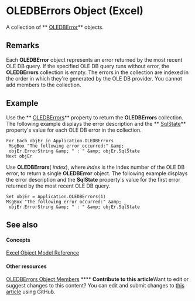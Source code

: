 
# OLEDBErrors Object (Excel)

A collection of  ** [OLEDBError](6bcbf721-f2c8-f784-361b-e1a298bb2ecb.md)** objects.


## Remarks

 Each **OLEDBError** object represents an error returned by the most recent OLE DB query. If the specified OLE DB query runs without error, the **OLEDBErrors** collection is empty. The errors in the collection are indexed in the order in which they're generated by the OLE DB provider. You cannot add members to the collection.


## Example

Use the  ** [OLEDBErrors](0a42417f-f8b6-10bf-712a-44c1107f0f3e.md)** property to return the **OLEDBErrors** collection. The following example displays the error description and the ** [SqlState](cd05c61a-da9f-5022-c359-b90351e6489d.md)** property's value for each OLE DB error in the collection.


```
For Each objEr in Application.OLEDBErrors 
 MsgBox "The following error occurred:" &amp; _ 
 objEr.ErrorString &amp; " : " &amp; objEr.SqlState 
Next objEr
```

Use  **OLEDBErrors**( _index_), where  _index_ is the index number of the OLE DB error, to return a single **OLEDBError** object. The following example displays the error description and the **SqlState** property's value for the first error returned by the most recent OLE DB query.




```
Set objEr = Application.OLEDBErrors(1) 
MsgBox "The following error occurred:" &amp; _ 
 objEr.ErrorString &amp; " : " &amp; objEr.SqlState
```


## See also


#### Concepts


 [Excel Object Model Reference](11ea8598-8a20-92d5-f98b-0da04263bf2c.md)
#### Other resources


 [OLEDBErrors Object Members](1e3ba0ad-6761-87a2-b6e6-7c0a5ae7f605.md)
****   **Contribute to this article**Want to edit or suggest changes to this content? You can edit and submit changes to  [this article](https://github.com/jhershey00/VBA_Excel_Test/OpenXMLCon/articles/0e48697d-4f65-b544-4487-24a9fd2b81b6.md) using GitHub.

